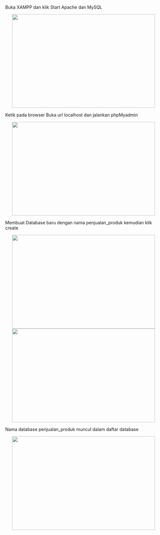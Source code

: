 Buka XAMPP dan klik Start Apache dan MySQL  
<p align="center">
  <img width="460" height="300" src="https://i.imgur.com/gEomvmv.jpeg">
</p>

Ketik pada browser Buka url localhost dan jalankan phpMyadmin
<p align="center">
  <img width="460" height="300" src="https://imgur.com/2pyQuQ4.jpeg">
</p>

Membuat Database baru dengan nama penjualan_produk kemudian klik create
<p align="center">
  <img width="460" height="300" src="https://i.imgur.com/aC2XXUc.jpeg

Import file SQL setelah itu klik go 
<p align="center">
  <img width="460" height="300" src="https://i.imgur.com/Hv73bi8.jpeg">
</p>

Nama database penjualan_produk muncul dalam daftar database
<p align="center">
  <img width="460" height="300" src="https://i.imgur.com/nHDHlrW.jpeg">
</p>
